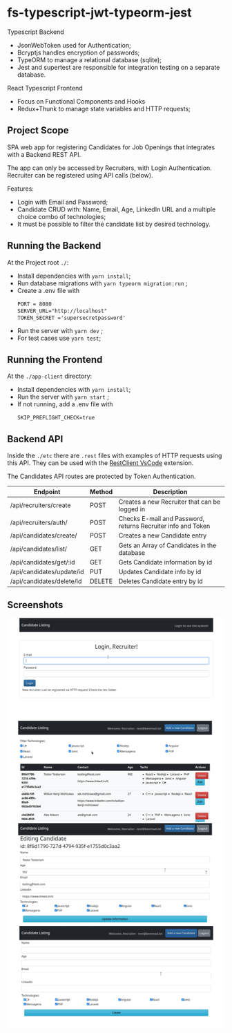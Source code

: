 # fs-typescript-jwt-typeorm-jest
Typescript Backend 
* JsonWebToken used for Authentication;
* Bcryptjs handles encryption of passwords;
* TypeORM to manage a relational database (sqlite);
* Jest and supertest are responsible for integration testing on a separate database.
  
React Typescript Frontend
* Focus on Functional Components and Hooks
* Redux+Thunk to manage state variables and HTTP requests;

## Project Scope
SPA web app for registering Candidates for Job Openings that integrates with a Backend REST API.

The app can only be accessed by Recruiters, with Login Authentication. Recruiter can be registered using API calls (below).

Features:
* Login with Email and Password;
* Candidate CRUD with: Name, Email, Age, LinkedIn URL and a multiple choice combo of technologies;
* It must be possible to filter the candidate list by desired technology.

## Running the Backend
At the Project root `./`:
* Install dependencies with ```yarn install```;
* Run database migrations with ```yarn typeorm migration:run``` ;
* Create a .env file with 
    ```
    PORT = 8080
    SERVER_URL="http://localhost"
    TOKEN_SECRET ='supersecretpassword'
    ```
* Run the server with ```yarn dev``` ;
* For test cases use ```yarn test```;

## Running the Frontend
At the `./app-client` directory:
* Install dependencies with ```yarn install```;
* Run the server with ```yarn start``` ;
* If not running, add a .env file with 
    ```
    SKIP_PREFLIGHT_CHECK=true
    ```

## Backend API
Inside the `./etc` there are `.rest` files with examples of HTTP requests using this API. They can be used with the [RestClient VsCode](https://marketplace.visualstudio.com/items?itemName=humao.rest-client) extension.

The Candidates API routes are protected by Token Authentication.

Endpoint | Method | Description
---------|----------|----------
 /api/recruiters/create | POST | Creates a new Recruiter that can be logged in
 /api/recruiters/auth/  | POST | Checks E-mail and Password, returns Recruiter info and Token
 /api/candidates/create/ | POST | Creates a new Candidate entry
 /api/candidates/list/ | GET | Gets an Array of Candidates in the database
 /api/candidates/get/:id | GET | Gets Candidate information by id
 /api/candidates/update/id | PUT | Updates Candidate info by id
 /api/candidates/delete/id | DELETE | Deletes Candidate entry by id


## Screenshots
![login1](/etc/ss0.jpg)
![dashboard1](/etc/ss1.jpg)
![dashboard2](/etc/ss2.jpg)
![dashboard3](/etc/ss3.jpg)
